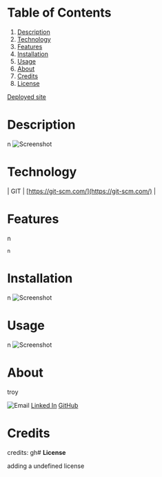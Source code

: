 # **Table of Contents**
  1. [Description](#description)
  2. [Technology](#technology)
  3. [Features](#features)
  4. [Installation](#installation)
  5. [Usage](#usage)
  6. [About](#about)
  7. [Credits](#credits)
  8. [License](#license)

[Deployed site](b)

# **Description**

n
![Screenshot](./)

# **Technology**

| GIT | [https://git-scm.com/](https://git-scm.com/) |
# **Features**

n
```
n
```
# **Installation**

n
![Screenshot](./n)

# **Usage**

n
![Screenshot](./n)

# **About**

troy

![Email](j})
[Linked In](j})
[GitHub](ul})

# **Credits**

credits: gh# **License**

adding a undefined license